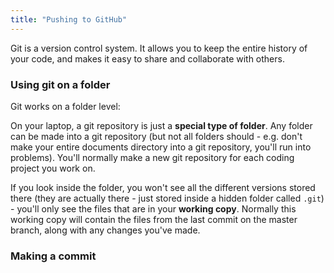```yaml
---
title: "Pushing to GitHub"
---
```


Git is a version control system. It allows you to keep the entire history of your code, and makes it easy to share and collaborate with others.

### Using git on a folder

Git works on a folder level: 

On your laptop, a git repository is just a **special type of folder**. Any folder can be made into a git repository (but not all folders should - e.g. don't make your entire documents directory into a git repository, you'll run into problems). You'll normally make a new git repository for each coding project you work on.

If you look inside the folder, you won't see all the different versions stored there (they are actually there - just stored inside a hidden folder called `.git`) - you'll only see the files that are in your **working copy**. Normally this working copy will contain the files from the last commit on the master branch, along with any changes you've made.

### Making a commit

